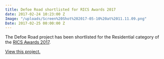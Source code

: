 ```yaml
---
title: Defoe Road shortlisted for RICS Awards 2017
date: 2017-02-24 10:23:00 Z
Image: "/uploads/Screen%20Shot%202017-05-10%20at%2011.11.09.png"
Date: 2017-02-25 00:00:00 Z
---
```


The Defoe Road project has been shortlisted for the Residential category of the [RICS Awards 2017](http://www.rics.org/uk/training-events/awards/rics-awards-london/).

[View this project.](http://hexagonconstruction.com/selected-projects/defoe-road.html)
